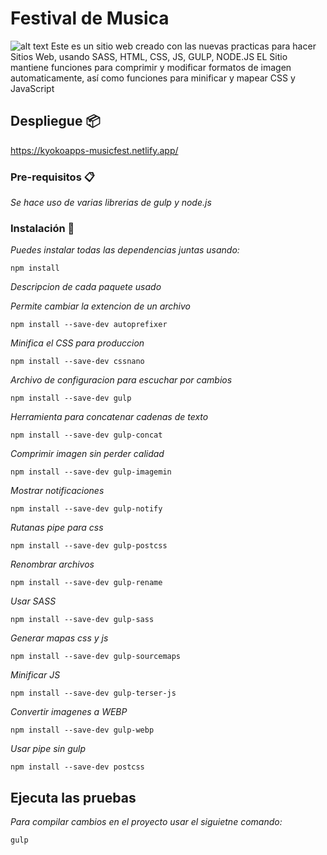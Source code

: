 # Festival de Musica
![alt text](https://d33wubrfki0l68.cloudfront.net/5ff8dd66a3707f1a41e4914c/screenshot.png)
Este es un sitio web creado con las nuevas practicas para hacer Sitios Web, usando SASS, HTML, CSS, JS, GULP, NODE.JS
EL Sitio mantiene funciones para comprimir y modificar formatos de imagen automaticamente, así como funciones para minificar y mapear CSS y JavaScript
 
## Despliegue 📦
https://kyokoapps-musicfest.netlify.app/


### Pre-requisitos 📋
_Se hace uso de varias librerias de gulp y node.js_

### Instalación 🔧
_Puedes instalar todas las dependencias juntas usando:_

```
npm install
```

_Descripcion de cada paquete usado_


_Permite cambiar la extencion de un archivo_
```
npm install --save-dev autoprefixer
```

_Minifica el CSS para produccion_
```
npm install --save-dev cssnano
```

_Archivo de configuracion para escuchar por cambios_
```
npm install --save-dev gulp
```

_Herramienta para concatenar cadenas de texto_
```
npm install --save-dev gulp-concat
```

_Comprimir imagen sin perder calidad_
```
npm install --save-dev gulp-imagemin
```

_Mostrar notificaciones_
```
npm install --save-dev gulp-notify
```

_Rutanas pipe para css_
```
npm install --save-dev gulp-postcss
```

_Renombrar archivos_
```
npm install --save-dev gulp-rename
```

_Usar SASS_
```
npm install --save-dev gulp-sass
```

_Generar mapas css y js_
```
npm install --save-dev gulp-sourcemaps
```

_Minificar JS_
```
npm install --save-dev gulp-terser-js
```

_Convertir imagenes a WEBP_
```
npm install --save-dev gulp-webp
```

_Usar pipe sin gulp_
```
npm install --save-dev postcss
```

## Ejecuta las pruebas

_Para compilar cambios en el proyecto usar el siguietne comando:_

```
gulp
```

